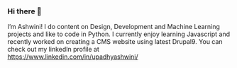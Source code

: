 ### Hi there  👋

I’m  Ashwini! I do content on Design, Development and Machine Learning projects and like to code in Python. I currently enjoy learning Javascript and recently worked on creating a CMS website using latest Drupal9.
You can check out my linkedIn profile at https://www.linkedin.com/in/upadhyashwini/


